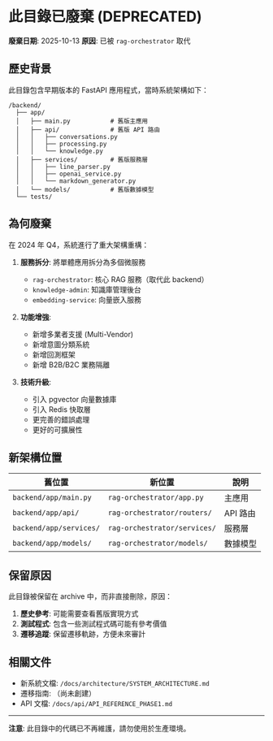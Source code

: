 # 此目錄已廢棄 (DEPRECATED)

**廢棄日期**: 2025-10-13
**原因**: 已被 `rag-orchestrator` 取代

## 歷史背景

此目錄包含早期版本的 FastAPI 應用程式，當時系統架構如下：

```
/backend/
  ├── app/
  │   ├── main.py           # 舊版主應用
  │   ├── api/              # 舊版 API 路由
  │   │   ├── conversations.py
  │   │   ├── processing.py
  │   │   └── knowledge.py
  │   ├── services/         # 舊版服務層
  │   │   ├── line_parser.py
  │   │   ├── openai_service.py
  │   │   └── markdown_generator.py
  │   └── models/           # 舊版數據模型
  └── tests/
```

## 為何廢棄

在 2024 年 Q4，系統進行了重大架構重構：

1. **服務拆分**: 將單體應用拆分為多個微服務
   - `rag-orchestrator`: 核心 RAG 服務（取代此 backend）
   - `knowledge-admin`: 知識庫管理後台
   - `embedding-service`: 向量嵌入服務

2. **功能增強**:
   - 新增多業者支援 (Multi-Vendor)
   - 新增意圖分類系統
   - 新增回測框架
   - 新增 B2B/B2C 業務隔離

3. **技術升級**:
   - 引入 pgvector 向量數據庫
   - 引入 Redis 快取層
   - 更完善的錯誤處理
   - 更好的可擴展性

## 新架構位置

| 舊位置 | 新位置 | 說明 |
|--------|--------|------|
| `backend/app/main.py` | `rag-orchestrator/app.py` | 主應用 |
| `backend/app/api/` | `rag-orchestrator/routers/` | API 路由 |
| `backend/app/services/` | `rag-orchestrator/services/` | 服務層 |
| `backend/app/models/` | `rag-orchestrator/models/` | 數據模型 |

## 保留原因

此目錄被保留在 archive 中，而非直接刪除，原因：

1. **歷史參考**: 可能需要查看舊版實現方式
2. **測試程式**: 包含一些測試程式碼可能有參考價值
3. **遷移追蹤**: 保留遷移軌跡，方便未來審計

## 相關文件

- 新系統文檔: `/docs/architecture/SYSTEM_ARCHITECTURE.md`
- 遷移指南: （尚未創建）
- API 文檔: `/docs/api/API_REFERENCE_PHASE1.md`

---

**注意**: 此目錄中的代碼已不再維護，請勿使用於生產環境。
